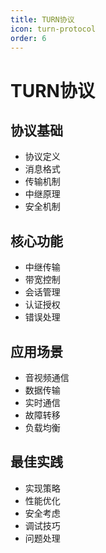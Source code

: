 ```yaml
---
title: TURN协议
icon: turn-protocol
order: 6
---
```


# TURN协议

## 协议基础
- 协议定义
- 消息格式
- 传输机制
- 中继原理
- 安全机制

## 核心功能
- 中继传输
- 带宽控制
- 会话管理
- 认证授权
- 错误处理

## 应用场景
- 音视频通信
- 数据传输
- 实时通信
- 故障转移
- 负载均衡

## 最佳实践
- 实现策略
- 性能优化
- 安全考虑
- 调试技巧
- 问题处理
